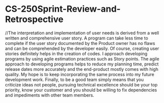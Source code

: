 # CS-250Sprint-Review-and-Retrospective
//The interpretation and implementation of user needs is derived from a well written and comprehensive user story. A program can take less time to complete if the user story documented by the Product owner has no flaws and can be comprehended by the developer easily. Of course, creating user stories definitely helps in the creation of codes. I approach developing programs by using agile estimation practices such as Story points. The agile approach to developing programs helps to reduce my planning time, predict release dates more accurately and the end-product mostly comes with high quality. My hope is to keep incorporating the same process into my future development work. Finally, to be a good team simply means that you criticize ideas not people, pursuing technical excellence should be your top priority, know your customer and you should be willing to fix dependencies and impediments with other team members.
